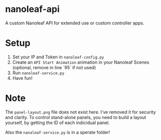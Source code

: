 # nanoleaf-api
A custom Nanoleaf API for extended use or custom controller apps.

# Setup
1. Set your IP and Token in `nanoleaf-config.py`
2. Create an `API Start Animation` animation in your Nanoleaf Scenes (optional, remove in line ´95´ if not used)
3. Run `nanoleaf-service.py`
4. Have fun!

# Note
The `panel-layout.png` file does not exist here. I've removed it for security and clarity.
To control stand-alone panels, you need to build a layout yourself, by getting the ID of each indicidual panel.

Also the `nanaleaf-service.py` is in a sperate folder!

